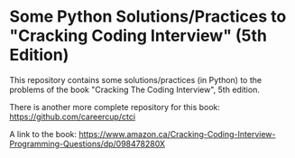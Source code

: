 # Some Python Solutions/Practices to "Cracking Coding Interview" (5th Edition)

This repository contains some solutions/practices (in Python) to the problems of the book "Cracking The Coding Interview", 5th edition.

There is another more complete repository for this book: https://github.com/careercup/ctci

A link to the book: https://www.amazon.ca/Cracking-Coding-Interview-Programming-Questions/dp/098478280X
